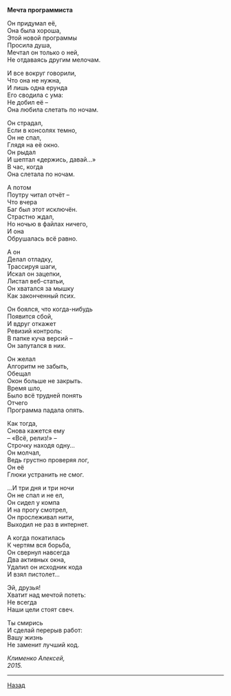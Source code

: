 ﻿**Мечта программиста**  

Он придумал её,  
Она была хороша,  
Этой новой программы  
Просила душа,  
Мечтал он только о ней,  
Не отдаваясь другим мелочам.  

И все вокруг говорили,  
Что она не нужна,  
И лишь одна ерунда  
Его сводила с ума:  
Не добил её –  
Она любила слетать по ночам.  

Он страдал,  
Если в консолях темно,  
Он не спал,  
Глядя на её окно.  
Он рыдал  
И шептал «держись, давай…»  
В час, когда  
Она слетала по ночам.  

А потом  
Поутру читал отчёт –  
Что вчера  
Баг был этот исключён.  
Страстно ждал,  
Но ночью в файлах ничего,  
И она  
Обрушалась всё равно.  

А он  
Делал отладку,  
Трассируя шаги,  
Искал он зацепки,  
Листал веб-статьи,  
Он хватался за мышку  
Как законченный псих.  

Он боялся, что когда-нибудь  
Появится сбой,  
И вдруг откажет  
Ревизий контроль:  
В папке куча версий –  
Он запутался в них.  

Он желал  
Алгоритм не забыть,  
Обещал  
Окон больше не закрыть.  
Время шло,  
Было всё трудней понять  
Отчего  
Программа падала опять.  

Как тогда,  
Снова кажется ему  
– «Всё, релиз!» –  
Строчку находя одну…  
Он молчал,  
Ведь грустно проверяя лог,  
Он её  
Глюки устранить не смог.  

…И три дня и три ночи  
Он не спал и не ел,  
Он сидел у компа  
И на прогу смотрел,  
Он прослеживал нити,  
Выходил не раз в интернет.  

А когда покатилась  
К чертям вся борьба,  
Он свернул навсегда  
Два активных окна,  
Удалил он исходник кода  
И взял пистолет…  

Эй, друзья!  
Хватит над мечтой потеть:  
Не всегда  
Наши цели стоят свеч.  

Ты смирись  
И сделай перерыв работ:  
Вашу жизнь  
Не заменит лучший код.  

_Клименко Алексей,_  
_2015._  

---

[Назад](./)
